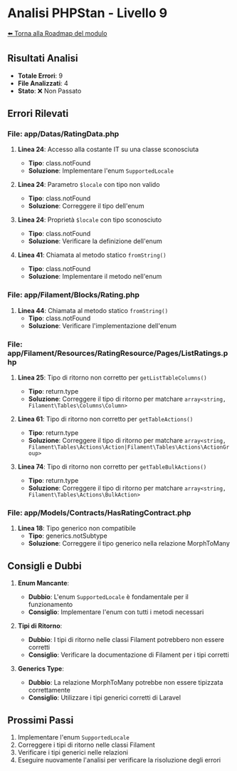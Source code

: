 # Analisi PHPStan - Livello 9

[⬅️ Torna alla Roadmap del modulo](../roadmap.md)


## Risultati Analisi
- **Totale Errori**: 9
- **File Analizzati**: 4
- **Stato**: ❌ Non Passato

## Errori Rilevati

### File: app/Datas/RatingData.php
1. **Linea 24**: Accesso alla costante IT su una classe sconosciuta
   - **Tipo**: class.notFound
   - **Soluzione**: Implementare l'enum `SupportedLocale`

2. **Linea 24**: Parametro `$locale` con tipo non valido
   - **Tipo**: class.notFound
   - **Soluzione**: Correggere il tipo dell'enum

3. **Linea 24**: Proprietà `$locale` con tipo sconosciuto
   - **Tipo**: class.notFound
   - **Soluzione**: Verificare la definizione dell'enum

4. **Linea 41**: Chiamata al metodo statico `fromString()`
   - **Tipo**: class.notFound
   - **Soluzione**: Implementare il metodo nell'enum

### File: app/Filament/Blocks/Rating.php
1. **Linea 44**: Chiamata al metodo statico `fromString()`
   - **Tipo**: class.notFound
   - **Soluzione**: Verificare l'implementazione dell'enum

### File: app/Filament/Resources/RatingResource/Pages/ListRatings.php
1. **Linea 25**: Tipo di ritorno non corretto per `getListTableColumns()`
   - **Tipo**: return.type
   - **Soluzione**: Correggere il tipo di ritorno per matchare `array<string, Filament\Tables\Columns\Column>`

2. **Linea 61**: Tipo di ritorno non corretto per `getTableActions()`
   - **Tipo**: return.type
   - **Soluzione**: Correggere il tipo di ritorno per matchare `array<string, Filament\Tables\Actions\Action|Filament\Tables\Actions\ActionGroup>`

3. **Linea 74**: Tipo di ritorno non corretto per `getTableBulkActions()`
   - **Tipo**: return.type
   - **Soluzione**: Correggere il tipo di ritorno per matchare `array<string, Filament\Tables\Actions\BulkAction>`

### File: app/Models/Contracts/HasRatingContract.php
1. **Linea 18**: Tipo generico non compatibile
   - **Tipo**: generics.notSubtype
   - **Soluzione**: Correggere il tipo generico nella relazione MorphToMany

## Consigli e Dubbi
1. **Enum Mancante**: 
   - **Dubbio**: L'enum `SupportedLocale` è fondamentale per il funzionamento
   - **Consiglio**: Implementare l'enum con tutti i metodi necessari

2. **Tipi di Ritorno**:
   - **Dubbio**: I tipi di ritorno nelle classi Filament potrebbero non essere corretti
   - **Consiglio**: Verificare la documentazione di Filament per i tipi corretti

3. **Generics Type**:
   - **Dubbio**: La relazione MorphToMany potrebbe non essere tipizzata correttamente
   - **Consiglio**: Utilizzare i tipi generici corretti di Laravel

## Prossimi Passi
1. Implementare l'enum `SupportedLocale`
2. Correggere i tipi di ritorno nelle classi Filament
3. Verificare i tipi generici nelle relazioni
4. Eseguire nuovamente l'analisi per verificare la risoluzione degli errori 
